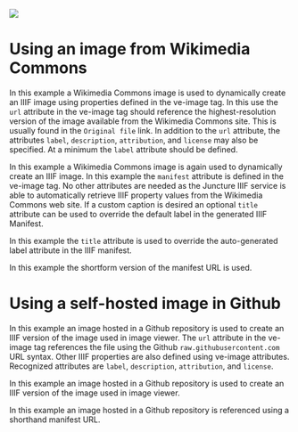 <a href="https://www.juncture-digital.org"><img src="https://juncture-digital.github.io/juncture/static/images/ve-button.png"></a>

<param ve-config title="Image usage examples" layout="vertical">

# Using an image from Wikimedia Commons

In this example a Wikimedia Commons image is used to dynamically create an IIIF image using properties defined in the ve-image tag.  In this use the `url` attribute in the ve-image tag should reference the highest-resolution version of the image available from the Wikimedia Commons site.  This is usually found in the `Original file` link.  In addition to the `url` attribute, the attributes `label`, `description`, `attribution`, and `license` may also be specified.  At a minimum the `label` attribute should be defined.
<param ve-image 
    url="https://upload.wikimedia.org/wikipedia/commons/0/06/Lilac-breasted_roller_%28Coracias_caudatus_caudatus%29_Botswana.jpg" 
    label="Lilac-breasted roller"
    description="Lilac-breasted roller (Coracias caudatus caudatus), Chobe National Park, Botswana"
    license="CC BY-SA"
    attribution="Charles J. Sharp (https://www.wikidata.org/wiki/Q54800218)">

In this example a Wikimedia Commons image is again used to dynamically create an IIIF image.  In this example the `manifest` attribute is defined in the ve-image tag.  No other attributes are needed as the Juncture IIIF service is able to automatically retrieve IIIF property values from the Wikimedia Commons web site.  If a custom caption is desired an optional `title` attribute can be used to override the default label in the generated IIIF Manifest.
<param ve-image manifest="https://iiif.juncture-digital.org/wc:Lilac-breasted_roller_(Coracias_caudatus_caudatus)_Botswana.jpg/manifest.json">

In this example the `title` attribute is used to override the auto-generated label attribute in the IIIF manifest.
<param ve-image manifest="https://iiif.juncture-digital.org/wc:Lilac-breasted_roller_(Coracias_caudatus_caudatus)_Botswana.jpg/manifest.json" title="Lilac-breasted roller">

In this example the shortform version of the manifest URL is used.
<param ve-image manifest="wc:Lilac-breasted_roller_(Coracias_caudatus_caudatus)_Botswana.jpg">

# Using a self-hosted image in Github

In this example an image hosted in a Github repository is used to create an IIIF version of the image used in image viewer.  The `url` attribute in the ve-image tag references the file using the Github `raw.githubusercontent.com` URL syntax.  Other IIIF properties are also defined using ve-image attributes.  Recognized attributes are `label`, `description`, `attribution`, and `license`.
<param ve-image 
    url="https://raw.githubusercontent.com/kent-map/images/main/dickens/Hassam.jpg" 
    label="Childe Hassam, Bleak House, Broadstairs, 1889" 
    attribution="Collection of the Canton Museum of Art, Purchased by the Canton Museum of Art, 2017.83">

In this example an image hosted in a Github repository is used to create an IIIF version of the image used in image viewer.
<param ve-image manifest="https://iiif.juncture-digital.org/gh:kent-map/images/dickens/Hassam.jpg/manifest.json">

In this example an image hosted in a Github repository is referenced using a shorthand manifest URL.
<param ve-image manifest="gh:kent-map/images/dickens/Hassam.jpg">